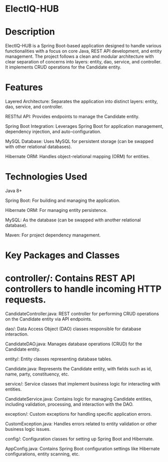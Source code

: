 # ElectIQ-HUB

# Description
ElectIQ-HUB is a Spring Boot-based application designed to handle various functionalities with a focus on core Java, REST API development, and entity management. The project follows a clean and modular architecture with clear separation of concerns into layers: entity, dao, service, and controller. It implements CRUD operations for the Candidate entity.

# Features
Layered Architecture: Separates the application into distinct layers: entity, dao, service, and controller.

RESTful API: Provides endpoints to manage the Candidate entity.

Spring Boot Integration: Leverages Spring Boot for application management, dependency injection, and auto-configuration.

MySQL Database: Uses MySQL for persistent storage (can be swapped with other relational databases).

Hibernate ORM: Handles object-relational mapping (ORM) for entities.

# Technologies Used
Java 8+

Spring Boot: For building and managing the application.

Hibernate ORM: For managing entity persistence.

MySQL: As the database (can be swapped with another relational database).

Maven: For project dependency management.

# Key Packages and Classes
# controller/: Contains REST API controllers to handle incoming HTTP requests.

  CandidateController.java: REST controller for performing CRUD operations on the Candidate entity via API endpoints.

dao/: Data Access Object (DAO) classes responsible for database interaction.

  CandidateDAO.java: Manages database operations (CRUD) for the Candidate entity.

entity/: Entity classes representing database tables.

  Candidate.java: Represents the Candidate entity, with fields such as id, name, party, constituency, etc.

service/: Service classes that implement business logic for interacting with entities.

  CandidateService.java: Contains logic for managing Candidate entities, including validation, processing, and interaction with the DAO.

exception/: Custom exceptions for handling specific application errors.

  CustomException.java: Handles errors related to entity validation or other business logic issues.

config/: Configuration classes for setting up Spring Boot and Hibernate.

  AppConfig.java: Contains Spring Boot configuration settings like Hibernate configurations, entity scanning, etc.
